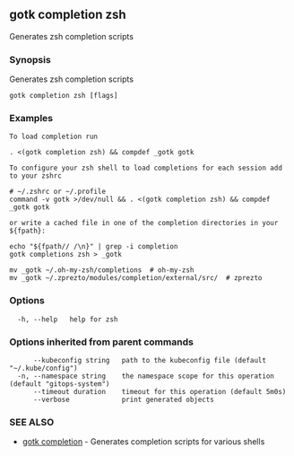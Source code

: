 ## gotk completion zsh

Generates zsh completion scripts

### Synopsis

Generates zsh completion scripts

```
gotk completion zsh [flags]
```

### Examples

```
To load completion run

. <(gotk completion zsh) && compdef _gotk gotk

To configure your zsh shell to load completions for each session add to your zshrc

# ~/.zshrc or ~/.profile
command -v gotk >/dev/null && . <(gotk completion zsh) && compdef _gotk gotk

or write a cached file in one of the completion directories in your ${fpath}:

echo "${fpath// /\n}" | grep -i completion
gotk completions zsh > _gotk

mv _gotk ~/.oh-my-zsh/completions  # oh-my-zsh
mv _gotk ~/.zprezto/modules/completion/external/src/  # zprezto

```

### Options

```
  -h, --help   help for zsh
```

### Options inherited from parent commands

```
      --kubeconfig string   path to the kubeconfig file (default "~/.kube/config")
  -n, --namespace string    the namespace scope for this operation (default "gitops-system")
      --timeout duration    timeout for this operation (default 5m0s)
      --verbose             print generated objects
```

### SEE ALSO

* [gotk completion](gotk_completion.md)	 - Generates completion scripts for various shells

